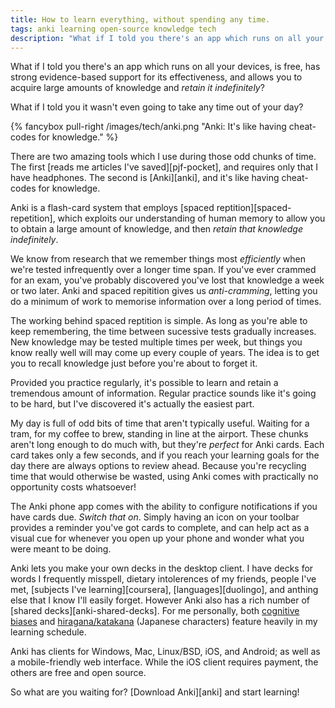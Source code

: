 ```yaml
---
title: How to learn everything, without spending any time.
tags: anki learning open-source knowledge tech
description: "What if I told you there's an app which runs on all your devices, is free, has strong evidence-based support for its effectiveness, and allows you to acquire large amounts of knowledge and retain it indefinitely?"
---
```


What if I told you there's an app which runs on all your devices, is
free, has strong evidence-based support for its effectiveness, and
allows you to acquire large amounts of knowledge and
*retain it indefinitely*?

What if I told you it wasn't even going to take any time out of your
day?

<!--more-->

{% fancybox pull-right /images/tech/anki.png "Anki: It's like having cheat-codes for knowledge." %}

There are two amazing tools which I use during those odd chunks of time.
The first [reads me articles I've saved][pjf-pocket], and requires
only that I have headphones. The second is
[Anki][anki], and it's like having cheat-codes for knowledge.

Anki is a flash-card system that employs
[spaced reptition][spaced-repetition], which exploits our
understanding of human memory to allow you to obtain a large amount of
knowledge, and then *retain that knowledge indefinitely*. 

We know from research that we remember things most *efficiently* when
we're tested infrequently over a longer time span.  If you've ever
crammed for an exam, you've probably discovered you've lost that
knowledge a week or two later. Anki and spaced repitition gives us
*anti-cramming*, letting you do a minimum of work to memorise
information over a long period of times.

The working behind spaced reptition is simple. As long as you're able
to keep remembering, the time between sucessive tests gradually
increases. New knowledge may be tested multiple times per
week, but things you know really well will may come up every couple
of years.  The idea is to get you to recall knowledge just before you're
about to forget it.

Provided you practice regularly, it's possible to learn and retain a
tremendous amount of information. Regular practice sounds like
it's going to be hard, but I've discovered it's actually the easiest
part.

My day is full of odd bits of time that aren't typically useful.
Waiting for a tram, for my coffee to brew, standing in line at the airport.
These chunks aren't long enough to do much with, but they're
*perfect* for Anki cards. Each card takes only a few seconds, and
if you reach your learning goals for the day there are always options
to review ahead. Because you're recycling time that would otherwise
be wasted, using Anki comes with practically no opportunity costs whatsoever!

The Anki phone app comes with the ability to configure notifications
if you have cards due. *Switch that on*. Simply having an icon on
your toolbar provides a reminder you've got cards to complete, and
can help act as a visual cue for whenever you open up your phone
and wonder what you were meant to be doing.

Anki lets you make your own decks in the desktop client.
I have decks for words I frequently
misspell, dietary intolerences of my friends, people I've met,
[subjects I've learning][coursera], [languages][duolingo], and
anthing else that I know I'll easily
forget. However Anki also has a rich number of
[shared decks][anki-shared-decks]. For me personally, both
[cognitive biases](https://ankiweb.net/shared/info/970971960) and
[hiragana/katakana](https://ankiweb.net/shared/info/1530243698)
(Japanese characters) feature heavily in my learning schedule.

Anki has clients for Windows, Mac, Linux/BSD, iOS, and Android;
as well as a mobile-friendly web interface. While the iOS client
requires payment, the others are free and open source.

So what are you waiting for? [Download Anki][anki] and start learning!
